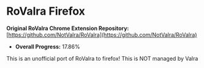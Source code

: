 # RoValra Firefox

**Original RoValra Chrome Extension Repository:** [https://github.com/NotValra/RoValra](https://github.com/NotValra/RoValra)

  * **Overall Progress:** 17.86%

This is an unofficial port of RoValra to firefox! This is NOT managed by Valra
